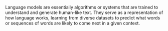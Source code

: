 Language models are essentially algorithms or systems that are trained to understand and generate human-like text. They serve as a representation of how language works, learning from diverse datasets to predict what words or sequences of words are likely to come next in a given context.
